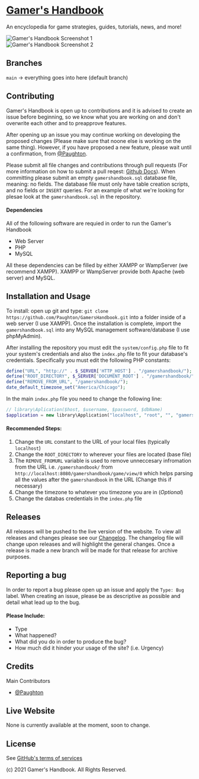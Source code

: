 # <a href="">Gamer's Handbook</a>
An encyclopedia for game strategies, guides, tutorials, news, and more!

<img alt="Gamer's Handbook Screenshot 1" src="https://github.com/Paughton/GamersHandbook/blob/main/images/webscreenshot1.png"><br>
<img alt="Gamer's Handbook Screenshot 2" src="https://github.com/Paughton/GamersHandbook/blob/main/images/webscreenshot2.PNG">

## Branches
`main` -> everything goes into here (default branch)

## Contributing
Gamer's Handbook is open up to contributions and it is advised to create an issue before beginning, so we know what you are working on and don't overwrite each other and to preapprove features.

After opening up an issue you may continue working on developing the proposed changes (Please make sure that noone else is working on the same thing). However, if you have proposed a new feature, please wait until a confirmation, from [@Paughton](https://github.com/Paughton/).

Please submit all file changes and contributions through pull requests (For more information on how to submit a pull reqest: [Github Docs](https://docs.github.com/en/github/collaborating-with-pull-requests/proposing-changes-to-your-work-with-pull-requests/creating-a-pull-request)). When committing please submit an empty `gamershandbook.sql` database file, meaning: no fields. The database file must only have table creation scripts, and no fields or `INSERT` queries. For an example of what we're looking for plesae look at the 	`gamershandbook.sql` in the repository.

#### Dependencies
All of the following software are requied in order to run the Gamer's Handbook
- Web Server
- PHP
- MySQL

All these dependencies can be filled by either XAMPP or WampServer (we recommend XAMPP). XAMPP or WampServer provide both Apache (web server) and MySQL.

## Installation and Usage
To install: open up git and type: `git clone https://github.com/Paughton/GamersHandbook.git` into a folder inside of a web server (I use XAMPP). Once the installation is complete, import the `gamershandbook.sql` into any MySQL management software/database (I use phpMyAdmin).

After installing the repository you must edit the `system/config.php` file to fit your system's credentials and also the `index.php` file to fit your database's credentials. Specifically you must edit the following PHP constants:
```PHP
define("URL", "http://" . $_SERVER['HTTP_HOST'] . "/gamershandbook/");
define("ROOT_DIRECTORY", $_SERVER['DOCUMENT_ROOT'] . "/gamershandbook/");
define("REMOVE_FROM_URL", "/gamershandbook/");
date_default_timezone_set("America/Chicago");
```
In the main `index.php` file you need to change the following line:
```PHP
// library\Aplication($host, $username, $password, $dbName)
$application = new library\Application("localhost", "root", "", "gamershandbook");
```

#### Recommended Steps:
1. Change the `URL` constant to the URL of your local files (typically `localhost`)
2. Change the `ROOT_DIRECTORY` to wherever your files are located (base file)
3. The `REMOVE_FROMURL` variable is used to remove unneccesary infromation from the URL i.e. `/gamershandbook/` from `http://localhost:8080/gamershandbook/game/view/0` which helps parsing all the values after the `gamershandbook` in the URL (Change this if necessary)
4. Change the timezone to whatever you timezone you are in (*Optional*)
5. Change the databas credentials in the `index.php` file

## Releases
All releases will be pushed to the live version of the website. To view all releases and changes please see our [Changelog](https://github.com/Paughton/GamersHandbook/blob/main/CHANGELOG.md). The changelog file will change upon releases and will highlight the general changes. Once a release is made a new branch will be made for that release for archive purposes.

## Reporting a bug
In order to report a bug please open up an issue and apply the `Type: Bug` label. When creating an issue, please be as descriptive as possible and detail what lead up to the bug.

#### Please Include:
- Type
- What happened?
- What did you do in order to produce the bug?
- How much did it hinder your usage of the site? (i.e. Urgency)

## Credits
Main Contributors
- [@Paughton](https://github.com/Paughton/)

## Live Website
None is currently available at the moment, soon to change.

## License
See [GitHub's terms of services](https://docs.github.com/en/github/site-policy/github-terms-of-service)

(c) 2021 Gamer's Handbook. All Rights Reserved.